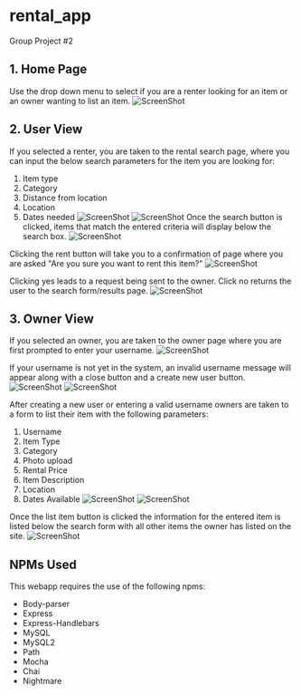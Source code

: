 # rental_app
Group Project #2

## 1. Home Page
Use the drop down menu to select if you are a renter looking for an item or an owner wanting to list an item.
![ScreenShot](public/assets/css/images/HomeScreen.png)

## 2. User View
If you selected a renter, you are taken to the rental search page, where you can input the below search parameters for the item you are looking for:
1. Item type
2.  Category
3.  Distance from location
4.  Location
5. Dates needed
![ScreenShot](public/assets/css/images/UserSearch.png)
![ScreenShot](public/assets/css/images/UserSearch_text.png)
Once the search button is clicked, items that match the entered criteria will display below the search box.
![ScreenShot](public/assets/css/images/UserResults.png)

Clicking the rent button will take you to a confirmation of page where you are asked "Are you sure you want to rent this item?"
![ScreenShot](public/assets/css/images/RentalConfirm.png)

Clicking yes leads to a request being sent to the owner. Click no returns the user to the search form/results page.
![ScreenShot](public/assets/css/images/Success.png)


## 3. Owner View
If you selected an owner, you are taken to the owner page where you are first prompted to enter your username.
![ScreenShot](public/assets/css/images/OwnerSignin.png)

If your username is not yet in the system, an invalid username message will appear along with a close button and a create new user button.
![ScreenShot](public/assets/css/images/InvalidOwner.png)
![ScreenShot](public/assets/css/images/CreateOwner.png)

After creating a new user or entering a valid username owners are taken to a form to list their item with the following parameters:
1. Username
2. Item Type
3.  Category
4. Photo upload
5. Rental Price
6. Item Description
7. Location
8. Dates Available
![ScreenShot](public/assets/css/images/OwnerList.png)
![ScreenShot](public/assets/css/images/OwnerList_text.png)

Once the list item button is clicked the information for the entered item is listed below the search form with all other items the owner has listed on the site.
![ScreenShot](public/assets/css/images/OwnerDisplay.png)

## NPMs Used
This webapp requires the use of the following npms:
* Body-parser
* Express
* Express-Handlebars
* MySQL
* MySQL2
* Path
* Mocha
* Chai
* Nightmare
